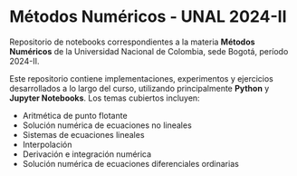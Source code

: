 # Métodos Numéricos - UNAL 2024-II

Repositorio de notebooks correspondientes a la materia **Métodos Numéricos** de la Universidad Nacional de Colombia, sede Bogotá, período 2024-II.

Este repositorio contiene implementaciones, experimentos y ejercicios desarrollados a lo largo del curso, utilizando principalmente **Python** y **Jupyter Notebooks**. Los temas cubiertos incluyen:

- Aritmética de punto flotante
- Solución numérica de ecuaciones no lineales
- Sistemas de ecuaciones lineales
- Interpolación
- Derivación e integración numérica
- Solución numérica de ecuaciones diferenciales ordinarias



